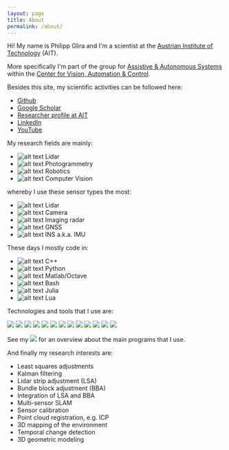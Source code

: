 ```yaml
---
layout: page
title: About
permalink: /about/
---
```


Hi! My name is Philipp Glira and I'm a scientist at the [Austrian Institute of Technology](https://www.ait.ac.at) (AIT).

More specifically I'm part of the group for [Assistive & Autonomous Systems](https://www.ait.ac.at/en/research-topics/assistive-autonomous-systems) within the [Center for Vision, Automation & Control](https://www.ait.ac.at/en/about-the-ait/center/center-for-vision-automation-control).

Besides this site, my scientific activities can be followed here:

- [Github](https://github.com/pglira)
- [Google Scholar](http://scholar.google.com/citations?user=ANBHN2AAAAAJ)
- [Researcher profile at AIT](https://www.ait.ac.at/ueber-das-ait/researcher-profiles?tx_aitprofile_pi1%5Bname%5D=Glira%20Philipp&cHash=1b200c6d0f7c6dab7f47fdb87f90b0b3)
- [LinkedIn](https://www.linkedin.com/in/philipp-glira/)
- [YouTube](https://www.youtube.com/channel/UC8Me_HjBUrAKGe-S9nFJr7w)

My research fields are mainly:

- ![alt text][100percent] Lidar
- ![alt text][080percent] Photogrammetry
- ![alt text][060percent] Robotics
- ![alt text][040percent] Computer Vision

whereby I use these sensor types the most:

- ![alt text][100percent] Lidar
- ![alt text][080percent] Camera
- ![alt text][060percent] Imaging radar
- ![alt text][040percent] GNSS
- ![alt text][040percent] INS a.k.a. IMU

These days I mostly code in:

- ![alt text][100percent] C++
- ![alt text][080percent] Python
- ![alt text][060percent] Matlab/Octave
- ![alt text][040percent] Bash
- ![alt text][020percent] Julia
- ![alt text][020percent] Lua

Technologies and tools that I use are:

<!-- find icons here: https://github.com/badges/shields/blob/master/doc/logos.md -->
![](https://img.shields.io/badge/OS-Linux-informational?style=flat-square&logo=linux&logoColor=white&color=2bbc8a)
![](https://img.shields.io/badge/Tools-ROS-informational?style=flat-square&logo=ros&logoColor=white&color=2bbc8a)
![](https://img.shields.io/badge/Tools-ROS2-informational?style=flat-square&logo=ros&logoColor=white&color=2bbc8a)
![](https://img.shields.io/badge/Tools-Docker-informational?style=flat-square&logo=docker&logoColor=white&color=2bbc8a)
![](https://img.shields.io/badge/Tools-CMake-informational?style=flat-square&logo=cmake&logoColor=white&color=2bbc8a)
![](https://img.shields.io/badge/Tools-PDAL-informational?style=flat-square&logoColor=white&color=2bbc8a)
![](https://img.shields.io/badge/Tools-Qt-informational?style=flat-square&logo=Qt&logoColor=white&color=2bbc8a)
![](https://img.shields.io/badge/Tools-Webots-informational?style=flat-square&logoColor=white&color=2bbc8a)
![](https://img.shields.io/badge/Editor-VSCode-informational?style=flat-square&logo=VisualStudioCode&logoColor=white&color=2bbc8a)
![](https://img.shields.io/badge/Editor-CLion-informational?style=flat-square&logo=clion&logoColor=white&color=2bbc8a)
![](https://img.shields.io/badge/Editor-Vim-informational?style=flat-square&logo=VIM&logoColor=white&color=2bbc8a)
![](https://img.shields.io/badge/DevOps-GitLab-informational?style=flat-square&logo=GitLab&logoColor=white&color=2bbc8a)
![](https://img.shields.io/badge/Tools-Unity-informational?style=flat-square&logo=Unity&logoColor=white&color=2bbc8a)

See my [![](https://img.shields.io/badge/Repo-dotfiles-informational?style=flat-square&logo=github&logoColor=white&color=2bbc8a)](https://github.com/pglira/dotfiles) for an overview about the main programs that I use.

And finally my research interests are:

- Least squares adjustments
- Kalman filtering
- Lidar strip adjustment (LSA)
- Bundle block adjustment (BBA)
- Integration of LSA and BBA
- Multi-sensor SLAM
- Sensor calibration
- Point cloud registration, e.g. ICP
- 3D mapping of the environment
- Temporal change detection
- 3D geometric modeling

[100percent]: ../assets/images/100.png "a"
[080percent]: ../assets/images/080.png "a"
[060percent]: ../assets/images/060.png "a"
[040percent]: ../assets/images/040.png "a"
[020percent]: ../assets/images/020.png "a"